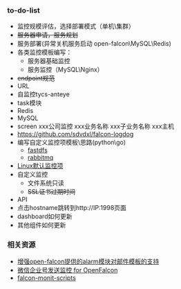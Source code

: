### to-do-list
- 监控规模评估，选择部署模式（单机\集群）
- ~~服务器申请，服务规划~~
- 服务部署(异常关机服务启动 open-falcon\MySQL\Redis\)
- 各类监控模板编写：
  - 服务器基础监控
  - 服务监控（MySQL\Nginx）
- ~~endpoint规范~~
- URL
- 自监控tycs-anteye
- task模块
- Redis
- MySQL
- screen
  xxx公司监控
  xxx业务名称
  xxx子业务名称
  xxx主机
- https://github.com/sdvdxl/falcon-logdog
- 编写自定义监控项模板\思路(python\go)
  - [fastdfs](https://github.com/zzlyzq/openfalcon-agent-fastdfs)
  - [rabbitmq](https://github.com/barryz/rabbitmq-monitor)
- [Linux默认监控项](https://github.com/open-falcon/book/blob/master/en_0_2/faq/linux-metrics.md)
- 自定义监控
  - 文件系统只读
  - ~~SSL证书过期时间~~
- API
- 点击hostname跳转到http://IP:1998页面
- dashboard如何更新
- 其他组件如何更新


### 相关资源
- [增强open-falcon提供的alarm模块对邮件模板的支持](https://github.com/mircoteam/mailtemplate)
- [微信企业号发送监控 for OpenFalcon](https://github.com/Yanjunhui/chat)
- [falcon-monit-scripts](https://github.com/iambocai/falcon-monit-scripts)

